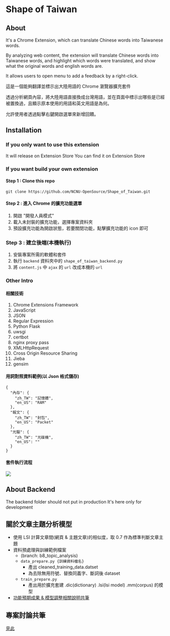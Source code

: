 # Shape of Taiwan

## About
It's a Chrome Extension, which can translate Chinese words into Taiwanese words.

By analyzing web content, the extension will translate Chinese words into Taiwanese words, and highlight which words were translated, and show what the original words and english words are.

It allows users to open menu to add a feedback by a right-click.

這是一個能夠翻譯並標示出大陸用語的 Chrome 瀏覽器擴充套件

透過分析網頁內容，將大陸用語直接換成台灣用語，並在頁面中標示出哪些是已經被置換過，且顯示原本使用的用語和英文用語是為何。

允許使用者透過點擊右鍵開啟選單來新增回饋。

## Installation
### If you only want to use this extension
It will release on Extension Store
You can find it on Extension Store

### If you want build your own extension

#### Step 1 : Clone this repo
`git clone https://github.com/NCNU-OpenSource/Shape_of_Taiwan.git`

#### Step 2 : 進入 Chrome 的擴充功能選單
1. 開啟 "開發人員模式"
2. 載入未封裝的擴充功能，選擇專案資料夾
3. 預設擴充功能為開啟狀態，若要關閉功能，點擊擴充功能的 icon 即可

### Step 3 : 建立後端(本機執行)
1. 安裝專案所需的軟體和套件
2. 執行 `backend` 資料夾中的 `shape_of_taiwan_backend.py`
3. 將 `content.js` 中 `ajax` 的 `url` 改成本機的 `url`

### Other Intro

#### 相關技術
1. Chrome Extensions Framework
2. JavaScript
3. JSON
4. Regular Expression
5. Python Flask
6. uwsgi
7. certbot
8. nginx proxy pass
9. XMLHttpRequest
10. Cross Origin Resource Sharing
11. Jieba
12. gensim

#### 用詞對照資料範例(以 Json 格式儲存)
```json=
{
  "內存": {
    "zh_TW": "記憶體",
    "en_US": "RAM"
  },
  "報文": {
    "zh_TW": "封包",
    "en_US": "Packet"
  },
  "光驅": {
    "zh_TW": "光碟機",
    "en_US": ""
  }
}
```
#### 套件執行流程
![](https://i.imgur.com/lEkj967.png)

## About Backend
The backend folder should not put in production
It's here only for development

## 關於文章主題分析模型
- 使用 LSI 計算文章間(網頁 & 主題文章)的相似度，取 0.7 作為標準判斷文章主題
- 資料預處理與訓練範例檔案
  - (branch: b8_topic_analysis)
  - `data_prepare.py {訓練資料檔名}` 
    - 產出 cleaned_training_data.datset
    - 為去除無用符號、替換同義字、斷詞後 dataset
  - `train_prepare.py `
     - 產出用於擴充套建 .dic(dictionary) .lsi(lsi model) .mm(corpus) 的模型
- [功能預期成果 & 模型調整相關說明共筆](https://hackmd.io/3EsxvvOpSJyz_1RjiN3qDA?both)
## 專案討論共筆
[見此](https://hackmd.io/GXm0RCNWSRGyPMsWsT23TA)
